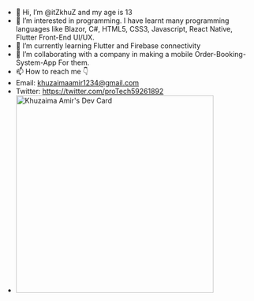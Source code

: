 - 👋 Hi, I’m @itZkhuZ and my age is 13
- 👀 I’m interested in programming. I have learnt many programming languages like Blazor, C#, HTML5, CSS3, Javascript, React Native, Flutter Front-End UI/UX.
- 🌱 I’m currently learning Flutter and Firebase connectivity
- 💞️ I’m collaborating with a company in making a mobile Order-Booking-System-App For them.
- 📫 How to reach me 👇
- Email: khuzaimaamir1234@gmail.com
- Twitter: https://twitter.com/proTech59261892
- <a href="https://app.daily.dev/itZkhuZ"><img src="https://api.daily.dev/devcards/61188076a5854916a7884a3cfdb079b0.png?r=fbt" width="400" alt="Khuzaima Amir's Dev Card"/></a>
